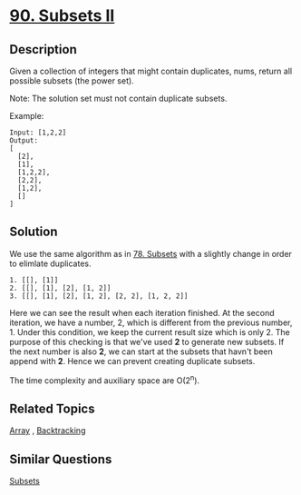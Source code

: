 # [90. Subsets II](https://leetcode.com/problems/subsets-ii)

## Description

Given a collection of integers that might contain duplicates, nums, return all possible subsets (the power set).

Note: The solution set must not contain duplicate subsets.

Example:

```
Input: [1,2,2]
Output:
[
  [2],
  [1],
  [1,2,2],
  [2,2],
  [1,2],
  []
]
```

## Solution

We use the same algorithm as in [78. Subsets](https://github.com/mtmmy/Leetcode/tree/master/Python/0078_Subsets) with a slightly change in order to elimlate duplicates.

```
1. [[], [1]]
2. [[], [1], [2], [1, 2]]
3. [[], [1], [2], [1, 2], [2, 2], [1, 2, 2]]
```
Here we can see the result when each iteration finished. At the second iteration, we have a number, 2, which is different from the previous number, 1. Under this condition, we keep the current result size which is only 2. The purpose of this checking is that we've used **2** to generate new subsets. If the next number is also **2**, we can start at the subsets that havn't been append with **2**. Hence we can prevent creating duplicate subsets.

The time complexity and auxiliary space are O(2<sup>n</sup>).

## Related Topics

[Array](https://leetcode.com/tag/array/) , [Backtracking](https://leetcode.com/tag/backtracking/) 

## Similar Questions

[Subsets](https://leetcode.com/problems/subsets/)
